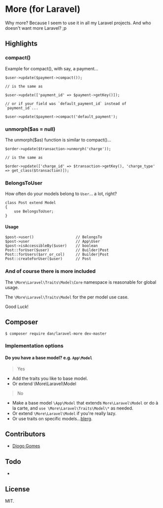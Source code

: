 # More (for Laravel)

Why more? Because I seem to use it in all my Laravel projects. And who doesn't want more Laravel? ;p

## Highlights

### compact()

Example for compact(), with say, a payment...

```
$user->update($payment->compact());

// is the same as

$user->update(['payment_id' => $payment->getKey()]);

// or if your field was `default_payment_id` instead of `payment_id`...

$user->update($payment->compact('default_payment');
```

### unmorph($as = null)

The unmorph($as) function is similar to compact()...

```
$order->update($transaction->unmorph('charge'));

// is the same as

$order->update(['charge_id' => $transaction->getKey(), 'charge_type' => get_class($transaction)]);
```

### BelongsToUser

How often do your models belong to `User`... a lot, right?

```
class Post extend Model 
{
    use BelongsToUser;
}
```

#### Usage

```
$post->user()                   // BelongsTo
$post->user                     // App\User
$post->isAccessibleBy($user)    // boolean
Post::forUser($user)            // Builder|Post
Post::forUsers($arr_or_col)     // Builder|Post
Post::createForUser($user)      // Post
```

### And of course there is more included

The `\More\Laravel\Traits\Model\Core` namespace is reasonable for global usage.

The `\More\Laravel\Traits\Model` for the per model use case.

Good Luck!

## Composer

    $ composer require dan/laravel-more dev-master

### Implementation options

#### Do you have a base model? e.g. `App\Model`

> Yes

- Add the traits you like to base model.
- Or extend \More\Laravel\Model

> No

- Make a base model `\App\Model` that extends `More\Laravel\Model` or do à la carte, and `use \More\Laravel\Traits\Model\*` as needed.
- Or extend `\More\Laravel\Model` if you're really lazy.
- Or use traits on specific models...[blerg][1].

## Contributors

- [Diogo Gomes](https://github.com/diogogomeswww)

## Todo

* 

## License

MIT.

[1]: https://www.urbandictionary.com/define.php?term=blerg